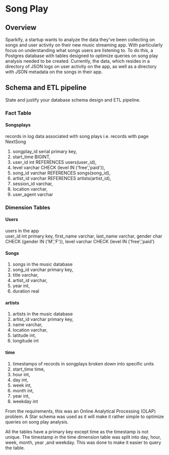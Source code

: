 # Song Play

## Overview

Sparkify, a startup wants to analyze the data they've been collecting on songs and user activity on their new music streaming app. With particularly focus on understanding what songs users are listening to. To do this, a Postgres database with tables designed to optimize queries on song play analysis needed to be created. Currently, the data, which resides in a directory of JSON logs on user activity on the app, as well as a directory with JSON metadata on the songs in their app.


## Schema and ETL pipeline
State and justify your database schema design and ETL pipeline.

### Fact Table

#### Songsplays
records in log data associated with song plays i.e. records with page NextSong  

1. songplay_id serial primary key,
2. start_time BIGINT,
3. user_id int REFERENCES users(user_id),
4. level varchar CHECK (level IN ('free','paid')),
5. song_id varchar REFERENCES songs(song_id),
6. artist_id varchar  REFERENCES artists(artist_id),
7. session_id varchar,
8. location varchar,
9. user_agent varchar


### Dimension Tables
#### Users
users in the app  
user_id int primary key,
first_name varchar,
last_name varchar,
gender char CHECK (gender IN ('M','F')),
level varchar CHECK (level IN ('free','paid')


#### Songs
1. songs in the music database
2. song_id varchar primary key,
3. title varchar,
4. artist_id varchar,
5. year int,
6. duration real


#### artists
1. artists in the music database
2. artist_id varchar primary key,
3. name varchar,
4. location varchar,
5. latitude int,
6. longitude int


#### time
1. timestamps of records in songplays broken down into specific units
2. start_time time,
3. hour int,
4. day int,
5. week int,
6. month int, 
7. year int,
8. weekday int


From the requirements, this was an Online Analytical Processing (OLAP) problem. A Star schema was used as it will make it rather simple to optimize queries on song play analysis.

All the tables have a primary key except time as the timestamp is not unique. The timestamp in the time dimension table was split into day, hour, week, month, year ,and weekday. This was done to make it easier to query the table. 

